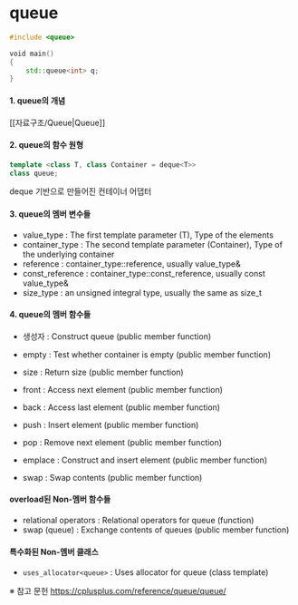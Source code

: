 # queue

```C++
#include <queue>

void main()
{
	std::queue<int> q;
}
```

#### 1. queue의 개념
[[자료구조/Queue|Queue]]

#### 2. queue의 함수 원형
```C++
template <class T, class Container = deque<T>>
class queue;
```
deque 기반으로 만들어진 컨테이너 어댑터

#### 3. queue의 멤버 변수들
- value_type : The first template parameter (T),	Type of the elements
- container_type : The second template parameter (Container), Type of the underlying container
- reference : container_type::reference, usually value_type&
- const_reference : container_type::const_reference,	usually const value_type&
- size_type : an unsigned integral type, usually the same as size_t

#### 4. queue의 멤버 함수들
- 생성자 : Construct queue (public member function)

- empty : Test whether container is empty (public member function)
- size : Return size (public member function)
- front : Access next element (public member function)
- back : Access last element (public member function)

- push : Insert element (public member function)
- pop : Remove next element (public member function)
 
- emplace : Construct and insert element (public member function)
- swap : Swap contents (public member function)

#### overload된 Non-멤버 함수들
- relational operators : Relational operators for queue (function)
- swap (queue) : Exchange contents of queues (public member function)

#### 특수화된 Non-멤버 클래스
- `uses_allocator<queue>` : Uses allocator for queue (class template)






※ 참고 문헌
https://cplusplus.com/reference/queue/queue/